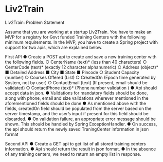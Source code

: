 # Liv2Train

Liv2Train: Problem Statement

Assume that you are working at a startup Liv2Train. You have to make an MVP for
a registry for Govt funded Training Centers with the following minimum
requirements. In the MVP, you have to create a Spring project with support for two
apis, which are explained below.

First API
● Create a POST api to create and save a new training center with the following
fields.
○ CenterName (text)* (less than 40 characters)
○ CenterCode (text)* (exactly 12 character alphanumeric)
○ Address (object)*
■ Detailed Address
■ City
■ State
■ Pincode
○ Student Capacity (number)
○ Courses Offered (List<text>)
○ CreatedOn (Epoch time generated by System, not by user)
○ ContactEmail (text) (If present, email should be validated)
○ ContactPhone (text)* (Phone number validation )
● Api should accept data in json.
● Validations for mandatory fields should be done, along with phone, email and size
validations wherever mentioned in the aforementioned fields should be done
● As mentioned above with the fields, createdOn field should be populated from the
server based on the server timestamp, and the user’s input if present for this field
should be discarded.
● On validation failure, an appropriate error message should be shown. This should
be handled by Spring ExceptionHandler.
● On success, the api should return the newly saved TraningCenter information in
json format

Second API
● Create a GET api to get list of all stored training centers information.
● Api should return the result in json format.
● In the absence of any training centers, we need to return an empty list in response.
